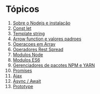# Tópicos

01) [Sobre o Nodejs e instalação](https://github.com/WallasFaria/oficina-javascript-intermediario/tree/master/01-sobre-o-nodejs-e-instalacao)
02) [Const let](https://github.com/WallasFaria/oficina-javascript-intermediario/tree/master/02-const-let)
03) [Template string](https://github.com/WallasFaria/oficina-javascript-intermediario/tree/master/03-template-string)
04) [Arrow function e valores padroes]()
05) [Operacoes em Array]()
06) [Operadores Rest Spread]()
07) [Modulos Node]()
08) [Modulos ES6]()
09) [Gerenciadores de pacotes NPM e YARN]()
10) [Promises]()
11) [Ajax]()
12) [Async / Await]()
13) [Prototype]()
